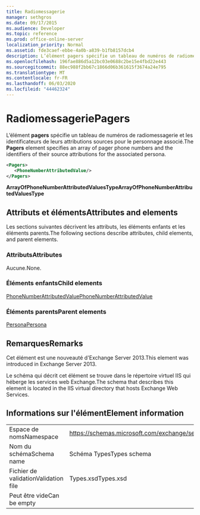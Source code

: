 ```yaml
---
title: Radiomessagerie
manager: sethgros
ms.date: 09/17/2015
ms.audience: Developer
ms.topic: reference
ms.prod: office-online-server
localization_priority: Normal
ms.assetid: fde3caef-ebbe-4a0b-a839-b1fb8157dcb4
description: L’élément pagers spécifie un tableau de numéros de radiomessagerie et les identificateurs de leurs attributions sources pour le personnage associé.
ms.openlocfilehash: 196fae886d5a12bc03e0688c2be15e4fbd22e443
ms.sourcegitcommit: 88ec988f2bb67c1866d06b361615f3674a24e795
ms.translationtype: MT
ms.contentlocale: fr-FR
ms.lasthandoff: 06/03/2020
ms.locfileid: "44462324"
---
```

# <a name="pagers"></a><span data-ttu-id="4d9a1-103">Radiomessagerie</span><span class="sxs-lookup"><span data-stu-id="4d9a1-103">Pagers</span></span>

<span data-ttu-id="4d9a1-104">L’élément **pagers** spécifie un tableau de numéros de radiomessagerie et les identificateurs de leurs attributions sources pour le personnage associé.</span><span class="sxs-lookup"><span data-stu-id="4d9a1-104">The **Pagers** element specifies an array of pager phone numbers and the identifiers of their source attributions for the associated persona.</span></span> 
  
```XML
<Pagers>
   <PhoneNumberAttributedValue/>
</Pagers>

```

 <span data-ttu-id="4d9a1-105">**ArrayOfPhoneNumberAttributedValuesType**</span><span class="sxs-lookup"><span data-stu-id="4d9a1-105">**ArrayOfPhoneNumberAttributedValuesType**</span></span>
## <a name="attributes-and-elements"></a><span data-ttu-id="4d9a1-106">Attributs et éléments</span><span class="sxs-lookup"><span data-stu-id="4d9a1-106">Attributes and elements</span></span>

<span data-ttu-id="4d9a1-107">Les sections suivantes décrivent les attributs, les éléments enfants et les éléments parents.</span><span class="sxs-lookup"><span data-stu-id="4d9a1-107">The following sections describe attributes, child elements, and parent elements.</span></span>
  
### <a name="attributes"></a><span data-ttu-id="4d9a1-108">Attributs</span><span class="sxs-lookup"><span data-stu-id="4d9a1-108">Attributes</span></span>

<span data-ttu-id="4d9a1-109">Aucune.</span><span class="sxs-lookup"><span data-stu-id="4d9a1-109">None.</span></span>
  
### <a name="child-elements"></a><span data-ttu-id="4d9a1-110">Éléments enfants</span><span class="sxs-lookup"><span data-stu-id="4d9a1-110">Child elements</span></span>

[<span data-ttu-id="4d9a1-111">PhoneNumberAttributedValue</span><span class="sxs-lookup"><span data-stu-id="4d9a1-111">PhoneNumberAttributedValue</span></span>](phonenumberattributedvalue.md)
  
### <a name="parent-elements"></a><span data-ttu-id="4d9a1-112">Éléments parents</span><span class="sxs-lookup"><span data-stu-id="4d9a1-112">Parent elements</span></span>

[<span data-ttu-id="4d9a1-113">Persona</span><span class="sxs-lookup"><span data-stu-id="4d9a1-113">Persona</span></span>](persona.md)
  
## <a name="remarks"></a><span data-ttu-id="4d9a1-114">Remarques</span><span class="sxs-lookup"><span data-stu-id="4d9a1-114">Remarks</span></span>

<span data-ttu-id="4d9a1-115">Cet élément est une nouveauté d'Exchange Server 2013.</span><span class="sxs-lookup"><span data-stu-id="4d9a1-115">This element was introduced in Exchange Server 2013.</span></span>
  
<span data-ttu-id="4d9a1-116">Le schéma qui décrit cet élément se trouve dans le répertoire virtuel IIS qui héberge les services web Exchange.</span><span class="sxs-lookup"><span data-stu-id="4d9a1-116">The schema that describes this element is located in the IIS virtual directory that hosts Exchange Web Services.</span></span>
  
## <a name="element-information"></a><span data-ttu-id="4d9a1-117">Informations sur l'élément</span><span class="sxs-lookup"><span data-stu-id="4d9a1-117">Element information</span></span>

|||
|:-----|:-----|
|<span data-ttu-id="4d9a1-118">Espace de noms</span><span class="sxs-lookup"><span data-stu-id="4d9a1-118">Namespace</span></span>  <br/> |https://schemas.microsoft.com/exchange/services/2006/types  <br/> |
|<span data-ttu-id="4d9a1-119">Nom du schéma</span><span class="sxs-lookup"><span data-stu-id="4d9a1-119">Schema name</span></span>  <br/> |<span data-ttu-id="4d9a1-120">Schéma Types</span><span class="sxs-lookup"><span data-stu-id="4d9a1-120">Types schema</span></span>  <br/> |
|<span data-ttu-id="4d9a1-121">Fichier de validation</span><span class="sxs-lookup"><span data-stu-id="4d9a1-121">Validation file</span></span>  <br/> |<span data-ttu-id="4d9a1-122">Types.xsd</span><span class="sxs-lookup"><span data-stu-id="4d9a1-122">Types.xsd</span></span>  <br/> |
|<span data-ttu-id="4d9a1-123">Peut être vide</span><span class="sxs-lookup"><span data-stu-id="4d9a1-123">Can be empty</span></span>  <br/> ||
   

